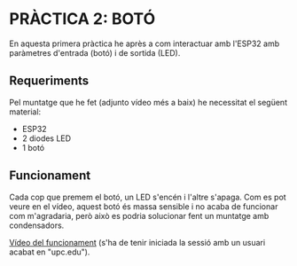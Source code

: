 # PRÀCTICA 2: BOTÓ

En aquesta primera pràctica he après a com interactuar amb l'ESP32 amb paràmetres d'entrada (botó) i de sortida (LED).

## Requeriments

Pel muntatge que he fet (adjunto vídeo més a baix) he necessitat el següent material:

* ESP32
* 2 diodes LED
* 1 botó
  
## Funcionament

Cada cop que premem el botó, un LED s'encén i l'altre s'apaga. Com es pot veure en el vídeo, aquest botó és massa sensible i no acaba de funcionar com m'agradaria, però això es podria solucionar fent un muntatge amb condensadors.

[Vídeo del funcionament](https://drive.google.com/file/d/1bv1VxElZFHBAO3mlLTa5tRl5zNBJ9PKk/view?usp=sharing) (s'ha de tenir iniciada la sessió amb un usuari acabat en "upc.edu").
